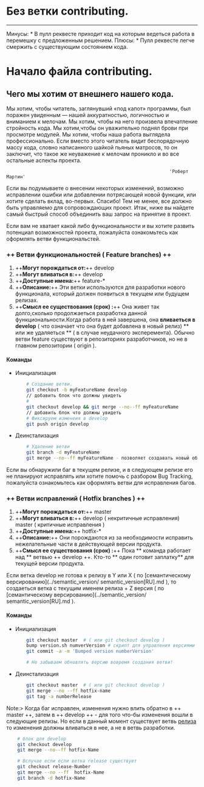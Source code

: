 # Без ветки contributing.

----

Минусы:
	* В пулл реквесте приходит код на которым ведеться работа в перемешку с предложенным решением.
Плюсы: 
	* Пулл реквесте легче смержить с существующим состоянием кода.


# Начало файла contributing.
## Чего мы хотим от внешнего нашего кода.

Мы хотим, чтобы читатель, заглянувший «под капот» программы, был поражен увиденным — нашей аккуратностью, логичностью и вниманием к мелочам.
Мы хотим, чтобы на него произвела впечатление стройность кода. 
Мы хотим,чтобы он уважительно поднял брови при просмотре модулей. 
Мы хотим, чтобы наша работа выглядела профессионально. Если вместо этого читатель видит
беспорядочную массу кода, словно написанного шайкой пьяных матросов, то он заключит, что такое же неуважение к мелочам проникло и во все остальные аспекты проекта.

																'Роберт Мартин'

Если вы подумываете о внесении некоторых изменений, возможно исправлении ошибки или добавлении потрясающей новой функции, или хотите сделать вклад, во-первых. Cпасибо! Тем не менее, все должно быть управляемо для сопровождающих проект. Итак, ниже вы найдете самый быстрый способ объединить ваш запрос на принятие в проект.



Если вам не хватает какой либо функциональности и вы хотите развить потенциал возможностей проекта, пожалуйста ознакомьтесь как оформлять ветви функциональстей.


### **++  Ветви функциональностей ( Feature branches) ++** 
1. ++**Могут порождаться от:**++ develop
2. ++**Могут вливаться в:**++ develop
3. ++**Доступные имена:**++ feature-* 
4. ++**Описание:**++ Эти ветки используются для разработки нового функционала, который должен появиться в текущем или будущем релизах.
5. ++**Смысл ее существования (срок) :**++ Она живет так долго,сколько продолжаеться разработка данной  функциональности.Когда работа в ней завершена, она **вливаеться в develop** ( что означает что она будет добавлена в новый релиз) ** или же  удаляеться ** ( в случае неудачного эксперемента).
Обычно ветви feature существуют в репозиториях разработчиков, но не в главном репозитории ( origin ).

#### Команды
* Инициализация
	```bash
		# Создание ветви.
		git checkout -b myFeatureName develop 
		// добавить блок что должны увидеть
		# 
		git checkout develop && git merge --no--ff myFeatureName
		// добавить блок что должны увидеть
		# Фиксируем изменеия в develop
		git push origin develop
	```

* Деинстализация
	```bash
		# Удаление ветви  
		git branch -d myFeatureName
		git merge --no--ff myFeatureName - позволяет создавать новый обьект коммита при слиянии. Это позволяет не терять информацию о том, что ветка существовала
	```

Если вы обнаружили баг в текущем релизе, и в следующем релизе его не планируют исправлять или хотите помочь с разбором Bug Tracking, пожалуйста ознакомьтесь как оформлять ветви для  исправления багов.


### **++ Ветви исправлений ( Hotfix branches ) ++** 
1. ++**Могут порождаться от:**++ master
2. ++**Могут вливаться в:**++ develop ( некритичные исправления) master ( критичные исправления )
3. ++**Доступные имена:**++ hotfix-*
4. ++**Описание:**++ Они порождаются из за необходимости исправить нежелательные части в действующей версии продукта. 
5. ++**Смысл ее существования (срок) :**++ Пока ** команда работает над **  ветвью ++ develop ++. Кто-то ** один готовит заплатку** для текущей версии продукта.

Если ветка develop  не готова к релизу в Y или Х ( по [семантическому версированию](../semantic_version/ semantic_version[RU].md ),  то создаеться ветка с текущим именем релиза + Z версия ( по [семантическому версированию](../semantic_version/ semantic_version[RU].md ).  

#### Команды
* Инициализация
	```bash
		git checkout master  # ( или git checkout develop ) 
		bump version.sh numverVersion # скрипт для управления версиями
		git commit -a -m 'Bumped version numberVersion'

		# Не забываем обновлять версию вовремя создания ветви!
	```

* Деинстализация
	```bash
		git checkout master  # ( или git checkout develop ) 
		git merge --no --ff hotfix-name
		git tag -a numberRelease
	```

Note:> Когда баг исправлен, изменения нужно влить обратно в ++ master ++, затем в ++ develop ++ - для того что-бы изменения вошли в следующие релизы. Но если в данный момент существует ветвь [релиза](#) то изменения должны вливаться  в нее, а не в ветвь разработки.  

```bash
	# блок для develop 
	git checkout develop
	git merge --no--ff hotfix-Name

	# Вслучае если если ветка release существует
	git checkout release-Number
	git merge --no --ff  hotfix-Name
	git branch -d hotfix-Name 
```